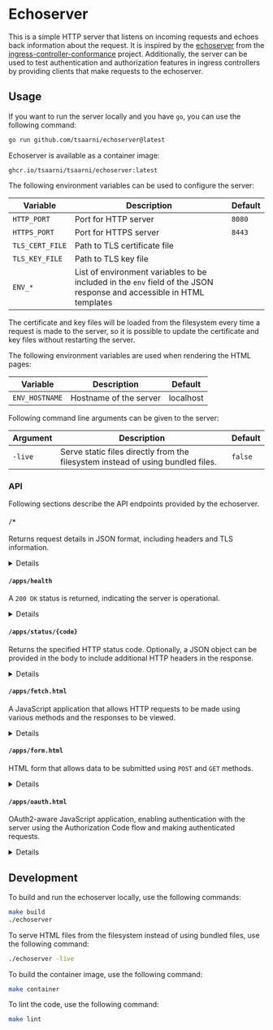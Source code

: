 # Echoserver

This is a simple HTTP server that listens on incoming requests and echoes back information about the request.
It is inspired by the [echoserver](https://github.com/kubernetes-sigs/ingress-controller-conformance/tree/master/images/echoserver) from the [ingress-controller-conformance](https://github.com/kubernetes-sigs/ingress-controller-conformance) project.
Additionally, the server can be used to test authentication and authorization features in ingress controllers by providing clients that make requests to the echoserver.

## Usage

If you want to run the server locally and you have `go`, you can use the following command:

```sh
go run github.com/tsaarni/echoserver@latest
```

Echoserver is available as a container image:

```
ghcr.io/tsaarni/tsaarni/echoserver:latest
```

The following environment variables can be used to configure the server:

| Variable        | Description                                                                                                           | Default |
| --------------- | --------------------------------------------------------------------------------------------------------------------- | ------- |
| `HTTP_PORT`     | Port for HTTP server                                                                                                  | `8080`  |
| `HTTPS_PORT`    | Port for HTTPS server                                                                                                 | `8443`  |
| `TLS_CERT_FILE` | Path to TLS certificate file                                                                                          |         |
| `TLS_KEY_FILE`  | Path to TLS key file                                                                                                  |         |
| `ENV_*`         | List of environment variables to be included in the `env` field of the JSON response and accessible in HTML templates |         |

The certificate and key files will be loaded from the filesystem every time a request is made to the server, so it is possible to update the certificate and key files without restarting the server.

The following environment variables are used when rendering the HTML pages:

| Variable       | Description            | Default   |
| -------------- | ---------------------- | --------- |
| `ENV_HOSTNAME` | Hostname of the server | localhost |

Following command line arguments can be given to the server:

| Argument | Description                                                                     | Default |
| -------- | ------------------------------------------------------------------------------- | ------- |
| `-live`  | Serve static files directly from the filesystem instead of using bundled files. | `false` |

### API

Following sections describe the API endpoints provided by the echoserver.

#### `/*`

Returns request details in JSON format, including headers and TLS information.

<details>
Example response:

```json
HTTP/1.1 200 OK
Content-Length: 1644
Content-Type: application/json
Date: Thu, 28 Nov 2024 20:27:20 GMT

{
    "content_length": 0,
    "env": {
        "ENV_NAMESPACE": "mynamespace",
        "ENV_POD": "mypod"
    },
    "header": {
        "Accept": [
            "*/*"
        ],
        "Accept-Encoding": [
            "gzip, deflate, br"
        ],
        "Connection": [
            "keep-alive"
        ],
        "User-Agent": [
            "HTTPie/3.2.2"
        ]
    },
    "host": "localhost:8443",
    "method": "GET",
    "proto": "HTTP/1.1",
    "remote": "127.0.0.1:53378",
    "tls": {
        "alpn_negotiated_protocol": "http/1.1",
        "cipher_suite": "TLS_AES_128_GCM_SHA256",
        "peer_certificates": "-----BEGIN CERTIFICATE-----\nMIIBSzCB8qADAgECAggYDDuSRtpjxTAKBggqhkjOPQQDAjASMRAwDgYDVQQDEwdy\nb290LWNhMB4XDTI0MTEyODIwMjQxNloXDTI1MTEyODIwMjQxNlowETEPMA0GA1UE\nAxMGY2xpZW50MFkwEwYHKoZIzj0CAQYIKoZIzj0DAQcDQgAE6pRXW7ZNf4Zzi3Qw\nlk4tpGQwi0alJCAKxloR1PfYei1Ixh74Qz2qsrvdTFM40S2CELW4QjRAt0KYA047\n8VWoRaMzMDEwDgYDVR0PAQH/BAQDAgWgMB8GA1UdIwQYMBaAFAif/mnSoWsFX550\nsiR5/dzToWrZMAoGCCqGSM49BAMCA0gAMEUCIQD2mtIiZ/a4TO80KdHDnOwlsWPf\nVuZxTcRNPyBF4F/lVwIgOD7pdL4NfJfRrouUTGvj4ST0+VY2kz2KrkpY0ckmdq4=\n-----END CERTIFICATE-----\n-----BEGIN CERTIFICATE-----\nMIIBWzCCAQKgAwIBAgIIGAw7kka+ahUwCgYIKoZIzj0EAwIwEjEQMA4GA1UEAxMH\ncm9vdC1jYTAeFw0yNDExMjgyMDI0MTZaFw0yNTExMjgyMDI0MTZaMBIxEDAOBgNV\nBAMTB3Jvb3QtY2EwWTATBgcqhkjOPQIBBggqhkjOPQMBBwNCAATUHqYZ2/Esrwf1\nL/+Pra4+q3mA5QeaAxzilwJvm/5Wjk3C+oxTBqgIiRErKQ7DTxkC0U3c5d5/Og6o\nZwGmYXOqo0IwQDAOBgNVHQ8BAf8EBAMCAQYwDwYDVR0TAQH/BAUwAwEB/zAdBgNV\nHQ4EFgQUCJ/+adKhawVfnnSyJHn93NOhatkwCgYIKoZIzj0EAwIDRwAwRAIgKAsF\nvgXxODXq5f6jUnIC7muCb/t6zKc0DbM+kTWo0dYCIAIPMKBuXtZVskFjty0zV/H7\nNMK3WmY4Veyco3eUSiQN\n-----END CERTIFICATE-----\n",
        "version": "TLS 1.3"
    },
    "url": "/foobar"
}
```

</details>

#### `/apps/health`

A `200 OK` status is returned, indicating the server is operational.

<details>
Example response:

```json
HTTP/1.1 404 Not Found
Content-Length: 15
Content-Type: text/plain; charset=utf-8
Date: Fri, 29 Nov 2024 06:08:54 GMT
X-Content-Type-Options: nosniff

File not found
```

</details>

#### `/apps/status/{code}`

Returns the specified HTTP status code. Optionally, a JSON object can be provided in the body to include additional HTTP headers in the response.

<details>
Example request:

```sh
$ http POST http://localhost:8080/apps/status/301 Location=http://localhost/bar
```

Body of the request

```
{
  "Location": "http://localhost/bar"
}
```

Response:

```json
HTTP/1.1 301 Moved Permanently
Content-Length: 0
Date: Fri, 29 Nov 2024 06:10:25 GMT
Location: http://localhost/bar
```

</details>

#### `/apps/fetch.html`

A JavaScript application that allows HTTP requests to be made using various methods and the responses to be viewed.

<details>

![image](https://github.com/user-attachments/assets/1c325a58-2829-4549-8f70-d411b562190c)

</details>

#### `/apps/form.html`

HTML form that allows data to be submitted using `POST` and `GET` methods.

<details>

![image](https://github.com/user-attachments/assets/46d5deb3-e9f5-4f34-a114-3d9ab0219e0b)

</details>

#### `/apps/oauth.html`

OAuth2-aware JavaScript application, enabling authentication with the server using the Authorization Code flow and making authenticated requests.

<details>

![image](https://github.com/user-attachments/assets/31f5da4b-e064-4ce4-89e8-9d28a7230716)

</details>

## Development

To build and run the echoserver locally, use the following commands:

```sh
make build
./echoserver
```

To serve HTML files from the filesystem instead of using bundled files, use the following command:

```sh
./echoserver -live
```

To build the container image, use the following command:

```sh
make container
```

To lint the code, use the following command:

```sh
make lint
```
